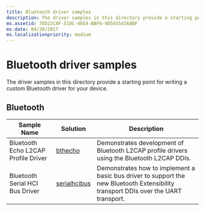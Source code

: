 ```yaml
---
title: Bluetooth driver samples
description: The driver samples in this directory provide a starting point for writing a custom Bluetooth driver for your device.
ms.assetid: 7ED22CAF-51DC-4EE4-BBF6-9D56554368BF
ms.date: 04/20/2017
ms.localizationpriority: medium
---
```


# Bluetooth driver samples


The driver samples in this directory provide a starting point for writing a custom Bluetooth driver for your device.

## Bluetooth


| Sample Name                         | Solution                                                        | Description                                                                                                                         |
|-------------------------------------|-----------------------------------------------------------------|-------------------------------------------------------------------------------------------------------------------------------------|
| Bluetooth Echo L2CAP Profile Driver | [bthecho](http://go.microsoft.com/fwlink/p/?LinkId=617640)      | Demonstrates development of Bluetooth L2CAP profile drivers using the Bluetooth L2CAP DDIs.                                         |
| Bluetooth Serial HCI Bus Driver     | [serialhcibus](http://go.microsoft.com/fwlink/p/?LinkId=617641) | Demonstrates how to implement a basic bus driver to support the new Bluetooth Extensibility transport DDIs over the UART transport. |

 

 

 




